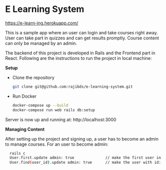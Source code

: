 # E Learning System

https://e-learn-ing.herokuapp.com/

This is a sample app where an user can login and take courses right away. User can take part in quizzes and can get results promptly. Course content can only be managed by an admin.

The backend of this project is developed in Rails and the Frontend part in React. Following are the instructions to run the project in local machine:

**Setup**

- Clone the repository

  ```bash
  git clone git@github.com:rajibds/e-learning-system.git
  ```

- Run Docker

  ```bash
  docker-compose up --build
  docker-compose run web rails db:setup
  ```

Server is now up and running at: http://localhost:3000

**Managing Content**

After setting up the project and signing up, a user has to become an admin to manage courses. For an user to become admin:

```bash
  rails c
  User.first.update admin: true              // make the first user in the DB admin
  User.find(user_id).update admin: true      // make the user with id: user_id in the DB admin
```

